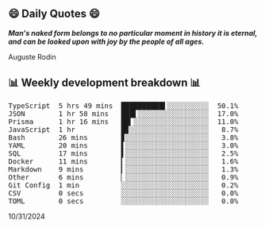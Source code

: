 ## 😄 Daily Quotes 😄

_**Man's naked form belongs to no particular moment in history it is eternal, and can be looked upon with joy by the people of all ages.**_

Auguste Rodin



## 📊 Weekly development breakdown 📊

<pre>TypeScript  5 hrs 49 mins  ██████████▌░░░░░░░░░░  50.1%
JSON        1 hr 58 mins   ███▌░░░░░░░░░░░░░░░░░  17.0%
Prisma      1 hr 16 mins   ██▎░░░░░░░░░░░░░░░░░░  11.0%
JavaScript  1 hr           █▊░░░░░░░░░░░░░░░░░░░   8.7%
Bash        26 mins        ▊░░░░░░░░░░░░░░░░░░░░   3.8%
YAML        20 mins        ▌░░░░░░░░░░░░░░░░░░░░   3.0%
SQL         17 mins        ▌░░░░░░░░░░░░░░░░░░░░   2.5%
Docker      11 mins        ▎░░░░░░░░░░░░░░░░░░░░   1.6%
Markdown    9 mins         ▎░░░░░░░░░░░░░░░░░░░░   1.3%
Other       6 mins         ▏░░░░░░░░░░░░░░░░░░░░   0.9%
Git Config  1 min          ░░░░░░░░░░░░░░░░░░░░░   0.2%
CSV         0 secs         ░░░░░░░░░░░░░░░░░░░░░   0.0%
TOML        0 secs         ░░░░░░░░░░░░░░░░░░░░░   0.0%</pre>

10/31/2024